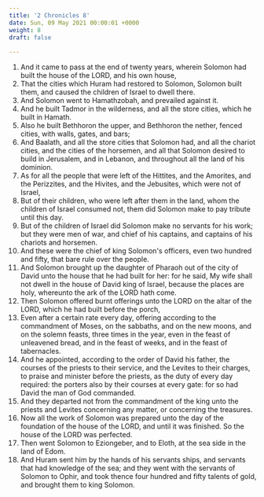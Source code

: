 ```yaml
---
title: '2 Chronicles 8'
date: Sun, 09 May 2021 00:00:01 +0000
weight: 8
draft: false
  
---
```


1. And it came to pass at the end of twenty years, wherein Solomon had built the house of the LORD, and his own house,
2. That the cities which Huram had restored to Solomon, Solomon built them, and caused the children of Israel to dwell there.
3. And Solomon went to Hamathzobah, and prevailed against it.
4. And he built Tadmor in the wilderness, and all the store cities, which he built in Hamath.
5. Also he built Bethhoron the upper, and Bethhoron the nether, fenced cities, with walls, gates, and bars;
6. And Baalath, and all the store cities that Solomon had, and all the chariot cities, and the cities of the horsemen, and all that Solomon desired to build in Jerusalem, and in Lebanon, and throughout all the land of his dominion.
7. As for all the people that were left of the Hittites, and the Amorites, and the Perizzites, and the Hivites, and the Jebusites, which were not of Israel,
8. But of their children, who were left after them in the land, whom the children of Israel consumed not, them did Solomon make to pay tribute until this day.
9. But of the children of Israel did Solomon make no servants for his work; but they were men of war, and chief of his captains, and captains of his chariots and horsemen.
10. And these were the chief of king Solomon's officers, even two hundred and fifty, that bare rule over the people.
11. And Solomon brought up the daughter of Pharaoh out of the city of David unto the house that he had built for her: for he said, My wife shall not dwell in the house of David king of Israel, because the places are holy, whereunto the ark of the LORD hath come.
12. Then Solomon offered burnt offerings unto the LORD on the altar of the LORD, which he had built before the porch,
13. Even after a certain rate every day, offering according to the commandment of Moses, on the sabbaths, and on the new moons, and on the solemn feasts, three times in the year, even in the feast of unleavened bread, and in the feast of weeks, and in the feast of tabernacles.
14. And he appointed, according to the order of David his father, the courses of the priests to their service, and the Levites to their charges, to praise and minister before the priests, as the duty of every day required: the porters also by their courses at every gate: for so had David the man of God commanded.
15. And they departed not from the commandment of the king unto the priests and Levites concerning any matter, or concerning the treasures.
16. Now all the work of Solomon was prepared unto the day of the foundation of the house of the LORD, and until it was finished. So the house of the LORD was perfected.
17. Then went Solomon to Eziongeber, and to Eloth, at the sea side in the land of Edom.
18. And Huram sent him by the hands of his servants ships, and servants that had knowledge of the sea; and they went with the servants of Solomon to Ophir, and took thence four hundred and fifty talents of gold, and brought them to king Solomon.
